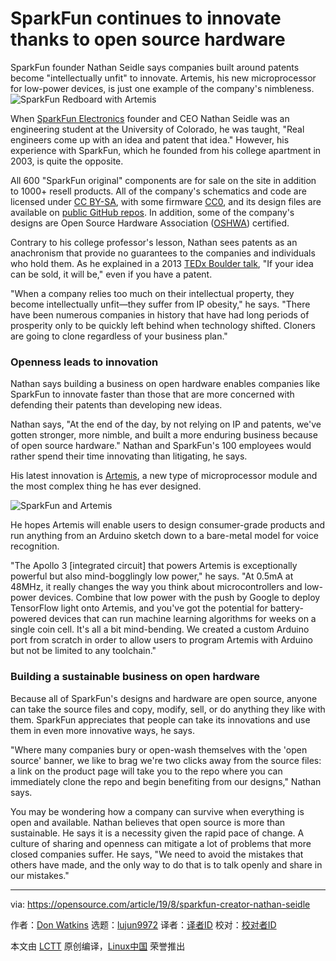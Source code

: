 [#]: collector: (lujun9972)
[#]: translator: ( )
[#]: reviewer: ( )
[#]: publisher: ( )
[#]: url: ( )
[#]: subject: (SparkFun continues to innovate thanks to open source hardware)
[#]: via: (https://opensource.com/article/19/8/sparkfun-creator-nathan-seidle)
[#]: author: (Don Watkins https://opensource.com/users/don-watkins)

SparkFun continues to innovate thanks to open source hardware
======
SparkFun founder Nathan Seidle says companies built around patents
become "intellectually unfit" to innovate. Artemis, his new
microprocessor for low-power devices, is just one example of the
company's nimbleness.
![SparkFun Redboard with Artemis][1]

When [SparkFun Electronics][2] founder and CEO Nathan Seidle was an engineering student at the University of Colorado, he was taught, "Real engineers come up with an idea and patent that idea." However, his experience with SparkFun, which he founded from his college apartment in 2003, is quite the opposite.

All 600 "SparkFun original" components are for sale on the site in addition to 1000+ resell products. All of the company's schematics and code are licensed under [CC BY-SA][3], with some firmware [CC0][4], and its design files are available on [public GitHub repos][5]. In addition, some of the company's designs are Open Source Hardware Association ([OSHWA][6]) certified.

Contrary to his college professor's lesson, Nathan sees patents as an anachronism that provide no guarantees to the companies and individuals who hold them. As he explained in a 2013 [TEDx Boulder talk][7], "If your idea can be sold, it will be," even if you have a patent.

"When a company relies too much on their intellectual property, they become intellectually unfit—they suffer from IP obesity," he says. "There have been numerous companies in history that have had long periods of prosperity only to be quickly left behind when technology shifted. Cloners are going to clone regardless of your business plan."

### Openness leads to innovation

Nathan says building a business on open hardware enables companies like SparkFun to innovate faster than those that are more concerned with defending their patents than developing new ideas.

Nathan says, "At the end of the day, by not relying on IP and patents, we've gotten stronger, more nimble, and built a more enduring business because of open source hardware." Nathan and SparkFun's 100 employees would rather spend their time innovating than litigating, he says.

His latest innovation is [Artemis][8], a new type of microprocessor module and the most complex thing he has ever designed.

![SparkFun and Artemis][9]

He hopes Artemis will enable users to design consumer-grade products and run anything from an Arduino sketch down to a bare-metal model for voice recognition.

"The Apollo 3 [integrated circuit] that powers Artemis is exceptionally powerful but also mind-bogglingly low power," he says. "At 0.5mA at 48MHz, it really changes the way you think about microcontrollers and low-power devices. Combine that low power with the push by Google to deploy TensorFlow light onto Artemis, and you've got the potential for battery-powered devices that can run machine learning algorithms for weeks on a single coin cell. It's all a bit mind-bending. We created a custom Arduino port from scratch in order to allow users to program Artemis with Arduino but not be limited to any toolchain."

### Building a sustainable business on open hardware

Because all of SparkFun's designs and hardware are open source, anyone can take the source files and copy, modify, sell, or do anything they like with them. SparkFun appreciates that people can take its innovations and use them in even more innovative ways, he says.

"Where many companies bury or open-wash themselves with the 'open source' banner, we like to brag we're two clicks away from the source files: a link on the product page will take you to the repo where you can immediately clone the repo and begin benefiting from our designs," Nathan says.

You may be wondering how a company can survive when everything is open and available. Nathan believes that open source is more than sustainable. He says it is a necessity given the rapid pace of change. A culture of sharing and openness can mitigate a lot of problems that more closed companies suffer. He says, "We need to avoid the mistakes that others have made, and the only way to do that is to talk openly and share in our mistakes."

--------------------------------------------------------------------------------

via: https://opensource.com/article/19/8/sparkfun-creator-nathan-seidle

作者：[Don Watkins][a]
选题：[lujun9972][b]
译者：[译者ID](https://github.com/译者ID)
校对：[校对者ID](https://github.com/校对者ID)

本文由 [LCTT](https://github.com/LCTT/TranslateProject) 原创编译，[Linux中国](https://linux.cn/) 荣誉推出

[a]: https://opensource.com/users/don-watkins
[b]: https://github.com/lujun9972
[1]: https://opensource.com/sites/default/files/styles/image-full-size/public/lead-images/sparkfun_redboard_artemis.jpg?itok=XGRU-VUF (SparkFun Redboard with Artemis)
[2]: https://www.sparkfun.com/
[3]: https://creativecommons.org/licenses/by-sa/2.0/
[4]: https://creativecommons.org/publicdomain/zero/1.0/
[5]: https://github.com/sparkfun
[6]: https://www.oshwa.org/
[7]: https://www.youtube.com/watch?v=xGhj_lLNtd0
[8]: https://www.sparkfun.com/artemis
[9]: https://opensource.com/sites/default/files/uploads/sparkfun_artemis_module_-_low_power_machine_learning_ble_cortex-m4f.jpg (SparkFun and Artemis)
